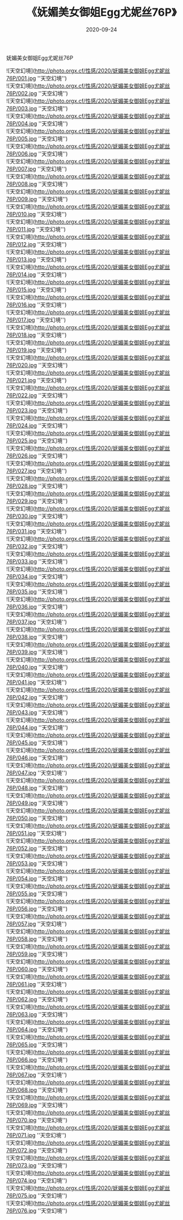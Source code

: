 ﻿---
layout: post
title: 《妩媚美女御姐Egg尤妮丝76P》
date: 2020-09-24
img: http://photo.orgx.cf/性感/2020/妩媚美女御姐Egg尤妮丝76P/000.jpg
tags: [美女,性感,泳衣]
---

妩媚美女御姐Egg尤妮丝76P



![天空幻境](http://photo.orgx.cf/性感/2020/妩媚美女御姐Egg尤妮丝76P/001.jpg ''天空幻境'')<br>
![天空幻境](http://photo.orgx.cf/性感/2020/妩媚美女御姐Egg尤妮丝76P/002.jpg ''天空幻境'')<br>
![天空幻境](http://photo.orgx.cf/性感/2020/妩媚美女御姐Egg尤妮丝76P/003.jpg ''天空幻境'')<br>
![天空幻境](http://photo.orgx.cf/性感/2020/妩媚美女御姐Egg尤妮丝76P/004.jpg ''天空幻境'')<br>
![天空幻境](http://photo.orgx.cf/性感/2020/妩媚美女御姐Egg尤妮丝76P/005.jpg ''天空幻境'')<br>
![天空幻境](http://photo.orgx.cf/性感/2020/妩媚美女御姐Egg尤妮丝76P/006.jpg ''天空幻境'')<br>
![天空幻境](http://photo.orgx.cf/性感/2020/妩媚美女御姐Egg尤妮丝76P/007.jpg ''天空幻境'')<br>
![天空幻境](http://photo.orgx.cf/性感/2020/妩媚美女御姐Egg尤妮丝76P/008.jpg ''天空幻境'')<br>
![天空幻境](http://photo.orgx.cf/性感/2020/妩媚美女御姐Egg尤妮丝76P/009.jpg ''天空幻境'')<br>
![天空幻境](http://photo.orgx.cf/性感/2020/妩媚美女御姐Egg尤妮丝76P/010.jpg ''天空幻境'')<br>
![天空幻境](http://photo.orgx.cf/性感/2020/妩媚美女御姐Egg尤妮丝76P/011.jpg ''天空幻境'')<br>
![天空幻境](http://photo.orgx.cf/性感/2020/妩媚美女御姐Egg尤妮丝76P/012.jpg ''天空幻境'')<br>
![天空幻境](http://photo.orgx.cf/性感/2020/妩媚美女御姐Egg尤妮丝76P/013.jpg ''天空幻境'')<br>
![天空幻境](http://photo.orgx.cf/性感/2020/妩媚美女御姐Egg尤妮丝76P/014.jpg ''天空幻境'')<br>
![天空幻境](http://photo.orgx.cf/性感/2020/妩媚美女御姐Egg尤妮丝76P/015.jpg ''天空幻境'')<br>
![天空幻境](http://photo.orgx.cf/性感/2020/妩媚美女御姐Egg尤妮丝76P/016.jpg ''天空幻境'')<br>
![天空幻境](http://photo.orgx.cf/性感/2020/妩媚美女御姐Egg尤妮丝76P/017.jpg ''天空幻境'')<br>
![天空幻境](http://photo.orgx.cf/性感/2020/妩媚美女御姐Egg尤妮丝76P/018.jpg ''天空幻境'')<br>
![天空幻境](http://photo.orgx.cf/性感/2020/妩媚美女御姐Egg尤妮丝76P/019.jpg ''天空幻境'')<br>
![天空幻境](http://photo.orgx.cf/性感/2020/妩媚美女御姐Egg尤妮丝76P/020.jpg ''天空幻境'')<br>
![天空幻境](http://photo.orgx.cf/性感/2020/妩媚美女御姐Egg尤妮丝76P/021.jpg ''天空幻境'')<br>
![天空幻境](http://photo.orgx.cf/性感/2020/妩媚美女御姐Egg尤妮丝76P/022.jpg ''天空幻境'')<br>
![天空幻境](http://photo.orgx.cf/性感/2020/妩媚美女御姐Egg尤妮丝76P/023.jpg ''天空幻境'')<br>
![天空幻境](http://photo.orgx.cf/性感/2020/妩媚美女御姐Egg尤妮丝76P/024.jpg ''天空幻境'')<br>
![天空幻境](http://photo.orgx.cf/性感/2020/妩媚美女御姐Egg尤妮丝76P/025.jpg ''天空幻境'')<br>
![天空幻境](http://photo.orgx.cf/性感/2020/妩媚美女御姐Egg尤妮丝76P/026.jpg ''天空幻境'')<br>
![天空幻境](http://photo.orgx.cf/性感/2020/妩媚美女御姐Egg尤妮丝76P/027.jpg ''天空幻境'')<br>
![天空幻境](http://photo.orgx.cf/性感/2020/妩媚美女御姐Egg尤妮丝76P/028.jpg ''天空幻境'')<br>
![天空幻境](http://photo.orgx.cf/性感/2020/妩媚美女御姐Egg尤妮丝76P/029.jpg ''天空幻境'')<br>
![天空幻境](http://photo.orgx.cf/性感/2020/妩媚美女御姐Egg尤妮丝76P/030.jpg ''天空幻境'')<br>
![天空幻境](http://photo.orgx.cf/性感/2020/妩媚美女御姐Egg尤妮丝76P/031.jpg ''天空幻境'')<br>
![天空幻境](http://photo.orgx.cf/性感/2020/妩媚美女御姐Egg尤妮丝76P/032.jpg ''天空幻境'')<br>
![天空幻境](http://photo.orgx.cf/性感/2020/妩媚美女御姐Egg尤妮丝76P/033.jpg ''天空幻境'')<br>
![天空幻境](http://photo.orgx.cf/性感/2020/妩媚美女御姐Egg尤妮丝76P/034.jpg ''天空幻境'')<br>
![天空幻境](http://photo.orgx.cf/性感/2020/妩媚美女御姐Egg尤妮丝76P/035.jpg ''天空幻境'')<br>
![天空幻境](http://photo.orgx.cf/性感/2020/妩媚美女御姐Egg尤妮丝76P/036.jpg ''天空幻境'')<br>
![天空幻境](http://photo.orgx.cf/性感/2020/妩媚美女御姐Egg尤妮丝76P/037.jpg ''天空幻境'')<br>
![天空幻境](http://photo.orgx.cf/性感/2020/妩媚美女御姐Egg尤妮丝76P/038.jpg ''天空幻境'')<br>
![天空幻境](http://photo.orgx.cf/性感/2020/妩媚美女御姐Egg尤妮丝76P/039.jpg ''天空幻境'')<br>
![天空幻境](http://photo.orgx.cf/性感/2020/妩媚美女御姐Egg尤妮丝76P/040.jpg ''天空幻境'')<br>
![天空幻境](http://photo.orgx.cf/性感/2020/妩媚美女御姐Egg尤妮丝76P/041.jpg ''天空幻境'')<br>
![天空幻境](http://photo.orgx.cf/性感/2020/妩媚美女御姐Egg尤妮丝76P/042.jpg ''天空幻境'')<br>
![天空幻境](http://photo.orgx.cf/性感/2020/妩媚美女御姐Egg尤妮丝76P/043.jpg ''天空幻境'')<br>
![天空幻境](http://photo.orgx.cf/性感/2020/妩媚美女御姐Egg尤妮丝76P/044.jpg ''天空幻境'')<br>
![天空幻境](http://photo.orgx.cf/性感/2020/妩媚美女御姐Egg尤妮丝76P/045.jpg ''天空幻境'')<br>
![天空幻境](http://photo.orgx.cf/性感/2020/妩媚美女御姐Egg尤妮丝76P/046.jpg ''天空幻境'')<br>
![天空幻境](http://photo.orgx.cf/性感/2020/妩媚美女御姐Egg尤妮丝76P/047.jpg ''天空幻境'')<br>
![天空幻境](http://photo.orgx.cf/性感/2020/妩媚美女御姐Egg尤妮丝76P/048.jpg ''天空幻境'')<br>
![天空幻境](http://photo.orgx.cf/性感/2020/妩媚美女御姐Egg尤妮丝76P/049.jpg ''天空幻境'')<br>
![天空幻境](http://photo.orgx.cf/性感/2020/妩媚美女御姐Egg尤妮丝76P/050.jpg ''天空幻境'')<br>
![天空幻境](http://photo.orgx.cf/性感/2020/妩媚美女御姐Egg尤妮丝76P/051.jpg ''天空幻境'')<br>
![天空幻境](http://photo.orgx.cf/性感/2020/妩媚美女御姐Egg尤妮丝76P/052.jpg ''天空幻境'')<br>
![天空幻境](http://photo.orgx.cf/性感/2020/妩媚美女御姐Egg尤妮丝76P/053.jpg ''天空幻境'')<br>
![天空幻境](http://photo.orgx.cf/性感/2020/妩媚美女御姐Egg尤妮丝76P/054.jpg ''天空幻境'')<br>
![天空幻境](http://photo.orgx.cf/性感/2020/妩媚美女御姐Egg尤妮丝76P/055.jpg ''天空幻境'')<br>
![天空幻境](http://photo.orgx.cf/性感/2020/妩媚美女御姐Egg尤妮丝76P/056.jpg ''天空幻境'')<br>
![天空幻境](http://photo.orgx.cf/性感/2020/妩媚美女御姐Egg尤妮丝76P/057.jpg ''天空幻境'')<br>
![天空幻境](http://photo.orgx.cf/性感/2020/妩媚美女御姐Egg尤妮丝76P/058.jpg ''天空幻境'')<br>
![天空幻境](http://photo.orgx.cf/性感/2020/妩媚美女御姐Egg尤妮丝76P/059.jpg ''天空幻境'')<br>
![天空幻境](http://photo.orgx.cf/性感/2020/妩媚美女御姐Egg尤妮丝76P/060.jpg ''天空幻境'')<br>
![天空幻境](http://photo.orgx.cf/性感/2020/妩媚美女御姐Egg尤妮丝76P/061.jpg ''天空幻境'')<br>
![天空幻境](http://photo.orgx.cf/性感/2020/妩媚美女御姐Egg尤妮丝76P/062.jpg ''天空幻境'')<br>
![天空幻境](http://photo.orgx.cf/性感/2020/妩媚美女御姐Egg尤妮丝76P/063.jpg ''天空幻境'')<br>
![天空幻境](http://photo.orgx.cf/性感/2020/妩媚美女御姐Egg尤妮丝76P/064.jpg ''天空幻境'')<br>
![天空幻境](http://photo.orgx.cf/性感/2020/妩媚美女御姐Egg尤妮丝76P/065.jpg ''天空幻境'')<br>
![天空幻境](http://photo.orgx.cf/性感/2020/妩媚美女御姐Egg尤妮丝76P/066.jpg ''天空幻境'')<br>
![天空幻境](http://photo.orgx.cf/性感/2020/妩媚美女御姐Egg尤妮丝76P/067.jpg ''天空幻境'')<br>
![天空幻境](http://photo.orgx.cf/性感/2020/妩媚美女御姐Egg尤妮丝76P/068.jpg ''天空幻境'')<br>
![天空幻境](http://photo.orgx.cf/性感/2020/妩媚美女御姐Egg尤妮丝76P/069.jpg ''天空幻境'')<br>
![天空幻境](http://photo.orgx.cf/性感/2020/妩媚美女御姐Egg尤妮丝76P/070.jpg ''天空幻境'')<br>
![天空幻境](http://photo.orgx.cf/性感/2020/妩媚美女御姐Egg尤妮丝76P/071.jpg ''天空幻境'')<br>
![天空幻境](http://photo.orgx.cf/性感/2020/妩媚美女御姐Egg尤妮丝76P/072.jpg ''天空幻境'')<br>
![天空幻境](http://photo.orgx.cf/性感/2020/妩媚美女御姐Egg尤妮丝76P/073.jpg ''天空幻境'')<br>
![天空幻境](http://photo.orgx.cf/性感/2020/妩媚美女御姐Egg尤妮丝76P/074.jpg ''天空幻境'')<br>
![天空幻境](http://photo.orgx.cf/性感/2020/妩媚美女御姐Egg尤妮丝76P/075.jpg ''天空幻境'')<br>
![天空幻境](http://photo.orgx.cf/性感/2020/妩媚美女御姐Egg尤妮丝76P/076.jpg ''天空幻境'')<br>
